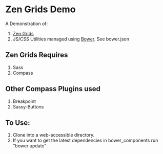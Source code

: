 # Zen Grids Demo

A Demonstration of:

1. [Zen Grids](http://zengrids.com/)
2. JS/CSS Utilities managed using [Bower](http://bower.io). See
   bower.json

## Zen Grids Requires

1. Sass
2. Compass

## Other Compass Plugins used

1. Breakpoint
2. Sassy-Buttons

## To Use:

1. Clone into a web-accessible directory.
2. If you want to get the latest dependencies in bower_components run
   "bower update"
